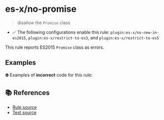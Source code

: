 # es-x/no-promise
> disallow the `Promise` class

- ✅ The following configurations enable this rule: `plugin:es-x/no-new-in-es2015`, `plugin:es-x/restrict-to-es3`, and `plugin:es-x/restrict-to-es5`

This rule reports ES2015 `Promise` class as errors.

## Examples

⛔ Examples of **incorrect** code for this rule:

<eslint-playground type="bad" code="/*eslint es-x/no-promise: error */
let p = new Promise()
" />

## 📚 References

- [Rule source](https://github.com/ota-meshi/eslint-plugin-es-x/blob/master/lib/rules/no-promise.js)
- [Test source](https://github.com/ota-meshi/eslint-plugin-es-x/blob/master/tests/lib/rules/no-promise.js)
